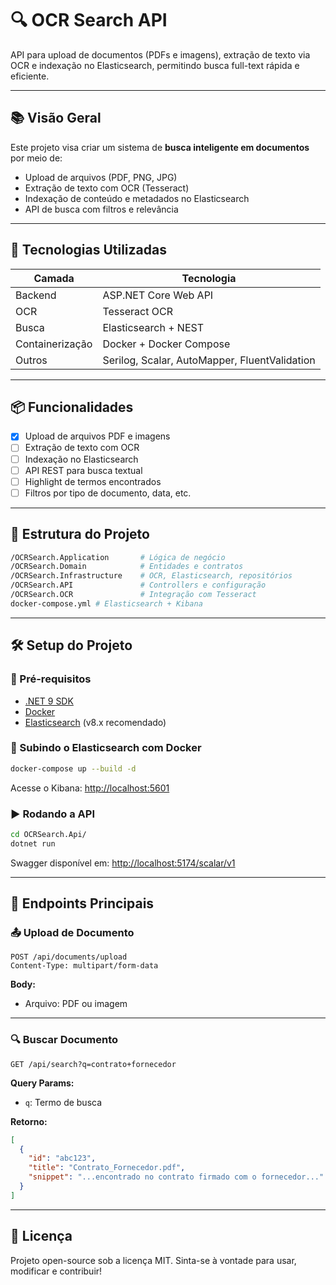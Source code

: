 ﻿# 🔍 OCR Search API

API para upload de documentos (PDFs e imagens), extração de texto via OCR e indexação no Elasticsearch, permitindo busca full-text rápida e eficiente.

---

## 📚 Visão Geral

Este projeto visa criar um sistema de **busca inteligente em documentos** por meio de:
- Upload de arquivos (PDF, PNG, JPG)
- Extração de texto com OCR (Tesseract)
- Indexação de conteúdo e metadados no Elasticsearch
- API de busca com filtros e relevância

---

## 🚀 Tecnologias Utilizadas

| Camada | Tecnologia                                    |
|--------|-----------------------------------------------|
| Backend | ASP.NET Core Web API                          |
| OCR | Tesseract OCR                                 |
| Busca | Elasticsearch + NEST                          |
| Containerização | Docker + Docker Compose                       |
| Outros | Serilog, Scalar, AutoMapper, FluentValidation |

---

## 📦 Funcionalidades

- [X] Upload de arquivos PDF e imagens
- [ ] Extração de texto com OCR
- [ ] Indexação no Elasticsearch
- [ ] API REST para busca textual
- [ ] Highlight de termos encontrados
- [ ] Filtros por tipo de documento, data, etc.

---

## 📁 Estrutura do Projeto

```bash
/OCRSearch.Application       # Lógica de negócio
/OCRSearch.Domain            # Entidades e contratos
/OCRSearch.Infrastructure    # OCR, Elasticsearch, repositórios
/OCRSearch.API               # Controllers e configuração
/OCRSearch.OCR               # Integração com Tesseract
docker-compose.yml # Elasticsearch + Kibana
```

---

## 🛠️ Setup do Projeto

### 🔧 Pré-requisitos

- [.NET 9 SDK](https://dotnet.microsoft.com/en-us/download)
- [Docker](https://www.docker.com/)
- [Elasticsearch](https://www.elastic.co/elasticsearch/) (v8.x recomendado)

### 🚨 Subindo o Elasticsearch com Docker

```bash
docker-compose up --build -d
```

Acesse o Kibana: [http://localhost:5601](http://localhost:5601)

### ▶️ Rodando a API

```bash
cd OCRSearch.Api/
dotnet run
```

Swagger disponível em: [http://localhost:5174/scalar/v1](http://localhost:5000/swagger)

---

## 🔐 Endpoints Principais

### 📤 Upload de Documento

```http
POST /api/documents/upload
Content-Type: multipart/form-data
```

**Body:**
- Arquivo: PDF ou imagem

---

### 🔍 Buscar Documento

```http
GET /api/search?q=contrato+fornecedor
```

**Query Params:**
- `q`: Termo de busca

**Retorno:**
```json
[
  {
    "id": "abc123",
    "title": "Contrato_Fornecedor.pdf",
    "snippet": "...encontrado no contrato firmado com o fornecedor..."
  }
]
```

---

## 📄 Licença

Projeto open-source sob a licença MIT. Sinta-se à vontade para usar, modificar e contribuir!
